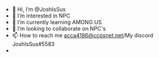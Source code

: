 - 👋 Hi, I’m @JoshIsSus
- 👀 I’m interested in NPC
- 🌱 I’m currently learning AMONG US
- 💞️ I’m looking to collaborate on NPC's
- 📫 How to reach me acca4186@ccpsnet.net/My discord JoshIsSus#5583
- 

<!---
JoshIsSus/JoshIsSus is a ✨ special ✨ repository because its `README.md` (this file) appears on your GitHub profile.
You can click the Preview link to take a look at your changes.
--->
